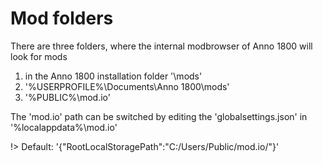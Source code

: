 # Mod folders

There are three folders, where the internal modbrowser of Anno 1800 will look for mods
1. in the Anno 1800 installation folder '\mods'
2. '%USERPROFILE%\Documents\Anno 1800\mods'
3. '%PUBLIC%\mod.io'

The 'mod.io' path can be switched by editing the 'globalsettings.json' in '%localappdata%\mod.io'

!> Default: '{"RootLocalStoragePath":"C:/Users/Public/mod.io/"}'
